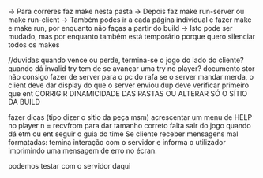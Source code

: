 -> Para correres faz make nesta pasta
-> Depois faz make run-server ou make run-client
-> Também podes ir a cada página individual e fazer make e make run, por enquanto não faças a partir do build
-> Isto pode ser mudado, mas por enquanto também está temporário porque quero silenciar todos os makes

//duvidas
quando vence ou perde, termina-se o jogo do lado do cliente?
quando dá invalid try tem de se avançar uma try no player?
documento stor
não consigo fazer de server para o pc do rafa
se o server mandar merda, o client deve dar display do que o server enviou
dup deve verificar primeiro que ent
CORRIGIR DINAMICIDADE DAS PASTAS OU ALTERAR SÓ O SÍTIO DA BUILD

fazer dicas (tipo dizer o sitio da peça msm) acrescentar um menu de HELP no player 
n = recvfrom para dar tamanho correto
falta sair do jogo quando dá etm ou ent
seguir o guia do time 
Se cliente receber mensagens mal formatadas: temina interação com o servidor e informa o utilizador imprimindo uma mensagem de erro no écran.


podemos testar com o servidor daqui
